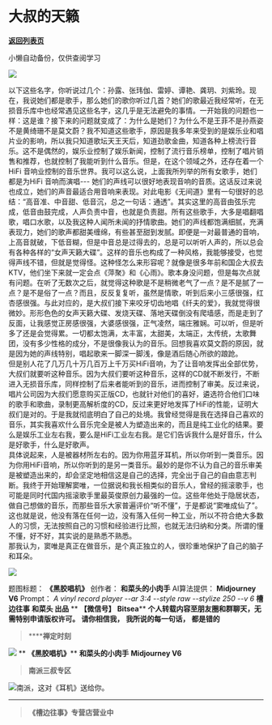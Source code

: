 # 大叔的天籁

[**返回列表页**](/gzh/槽边往事)

小懒自动备份，仅供查阅学习

![](https://mmbiz.qpic.cn/mmbiz_jpg/Ia6gU9JNtkplulBGFBnyXLNfrrRI75onHT9ddTvd8n6Eo8hqaELy7kfdJ094FY3yiagarjFmbyIO02YggfyNVSw/640?wx_fmt=jpeg&from;=appmsg)

以下这些名字，你听说过几个：孙露、张玮伽、雷婷、谭艳、龚玥、刘紫玲。现在，我说她们都是歌手，那么她们的歌你听过几首？她们的歌最近我经常听，在无损音乐库中也经常遇见这些名字，这几乎是无法避免的事情。一开始我的问题也一样：这是谁？接下来的问题就变成了：为什么是她们？为什么不是王菲不是孙燕姿不是黄绮珊不是莫文蔚？我不知道这些歌手，原因是我多年来受到的是娱乐业和唱片业的影响，所以我只知道歌坛天王天后，知道劲歌金曲，知道各种上榜流行音乐。这不是偶然的，娱乐业控制了娱乐新闻，控制了流行音乐榜单，控制了唱片销售和推荐，也就控制了我能听到什么音乐。但是，在这个领域之外，还存在着一个HiFi
音响业控制的音乐世界。我可以这么说，上面我所列举的所有女歌手，她们都是为HiFi 音响而演唱---
她们的声线可以很好地表现音响的音质。这话反过来说也成立，她们的声音最适合用音响来表现。对此电影《无间道》里有一句很好的总结：“高音准、中音甜、低音沉，总之一句话：通透”。其实这里的高音由弦乐完成，低音由鼓完成，人声负责中音，也就是负责甜。所有这些歌手，大多是唱翻唱歌，唱口水歌，以及我这种人闻所未闻的抒情歌曲。她们的声线都饱满细腻，充满表现力，她们的歌声都甜美缠绵，有些甚至甜到发腻。即便是一对最普通的音响，上高音就破，下低音糊，但是中音总是过得去的，总是可以听听人声的，所以总会有各种各样的“女声天籁大碟”。这样的音乐也构成了一种风格，我能够接受，也觉得声线不错，但就是觉得怪。这种怪怎么来形容呢？就像是很多年前和国企大叔去KTV，他们坐下来就一定会点《萍聚》和《心雨》。歌本身没问题，但是每次点就有问题。在听了无数次之后，就觉得这种歌是不是稍微老气了一点？是不是腻了一点？是不是俗了一点？而且，反反复复听，虽然是情歌，听到后来小三感很强，红杏感很强。与此对应的，是大叔们接下来咬牙切齿地唱《纤夫的爱》，我就觉得很微妙。形形色色的女声天籁大碟、发烧天碟、落地天碟倒没有爬墙感，而是走到了反面，让我感觉正房感很强，大婆感很强，正气凌然，端庄雅娴。可以听，但是听多了还是会觉得累。一切都太饱满，太丰富，太甜美，太端正，太传统，太歌舞团，没有多少性格的成分，不是很像我认为的音乐。回想我喜欢莫文蔚的原因，就是因为她的声线特别，唱起歌来一脚深一脚浅，像是酒后随心所欲的踉跄。  
但是别人花了几万几十万几百万上千万买HiFi音响，为了让音响发挥出全部优势，大叔们就要听这种音乐。因为大叔们要听这种音乐，这样的CD就不断发行，不断进入无损音乐库，同样控制了后来者能听到的音乐，进而控制了审美。反过来说，唱片公司因为大叔们愿意购买正版CD，也就针对他们的喜好，遴选符合他们口味的歌手和歌曲，录制更高解析度的CD，反过来更好地发挥了HiFi的性能，证明大叔们是对的。于是我就彻底明白了自己的处境。我曾经觉得是我在选择自己喜欢的音乐，其实我喜欢什么音乐完全是被人为塑造出来的，而且是纯工业化的结果。要么是娱乐工业左右我，要么是HiFi工业左右我。是它们告诉我什么是好音乐，什么是好歌手，什么是好歌声。  
具体说起来，人是被器材所左右的。因为你用蓝牙耳机，所以你听到一类音乐。因为你用HiFi音响，所以你听到的是另一类音乐。最妙的是你不认为自己的音乐审美是被塑造出来的，却会坚定地相信这是自己的选择，完全出于自己的自由意志判断。我终于开始理解窦唯，一位据说和我长相类似的音乐人，曾经的摇滚歌手，也可能是同时代国内摇滚歌手里最英俊原创力最强的一位。这些年他处于隐居状态，做自己想做的音乐，而那些音乐大家普遍评价“听不懂”，于是都说“窦唯成仙了”。这也就是说，他没有落在任何一边，没有落入任何一种工业，所以不符合绝大多数人的习惯，无法按照自己的习惯和经验进行比照，也就无法归纳和分类。所谓的懂不懂，好不好，其实说的是熟悉不熟悉。  
那我认为，窦唯是真正在做音乐，是个真正独立的人，很珍重地保护了自己的脑子和耳朵。

![](https://mmbiz.qpic.cn/mmbiz_jpg/Ia6gU9JNtkplulBGFBnyXLNfrrRI75onOl4Igwicv72GHhxy3lm88GOquDk8k2VofuCwmHicmUN2l6u55W9JBVLg/640?wx_fmt=jpeg&from;=appmsg)

  
题图标题： **《黑胶唱机》** 创作者： **和菜头的小肉手** AI算法提供： **Midjourney V6** Prompt： _A vinyl
record player --ar 3:4 --style raw --stylize 250 \--v 6_ **槽边往事** **和菜头 出品**
** **【微信号】** **Bitsea**** **个人转载内容至朋友圈和群聊天，无需特别申请版权许可。** **请你相信我，**
**我所说的每一句话，** **都是错的**

>  ******禅定时刻**

![](https://mmbiz.qpic.cn/mmbiz_jpg/Ia6gU9JNtkplulBGFBnyXLNfrrRI75onFHy5IIhqnwPgKtNc6Dj4NmJW9r5Wvq1XD24b0ib65eo3xQxUzK3iafxw/640?wx_fmt=jpeg&from;=appmsg)
** **《黑胶唱机》**** **和菜头的小肉手** **Midjourney V6**

>  **南派三叔专区**

![](https://mmbiz.qpic.cn/mmbiz_jpg/Ia6gU9JNtkplulBGFBnyXLNfrrRI75onwAA1GfpXZ3vq18eRn8XkXZibDL63PyGKqHq5Jv8vGnBwayxbPhHiciaKQ/640?wx_fmt=jpeg&from;=appmsg)南派，这对《耳机》送给你。
****

>  **《槽边往事》专营店营业中**

  


